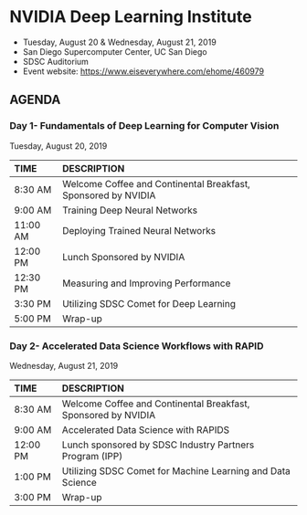 # NVIDIA Deep Learning Institute
* Tuesday, August 20 & Wednesday, August 21, 2019 
* San Diego Supercomputer Center, UC San Diego 
* SDSC Auditorium 
* Event website:  https://www.eiseverywhere.com/ehome/460979

## AGENDA

### Day 1- Fundamentals of Deep Learning for Computer Vision
Tuesday, August 20, 2019 

|TIME | DESCRIPTION |
|:---- |:---- |
|8:30 AM	|Welcome Coffee and Continental Breakfast, Sponsored by NVIDIA|
|9:00 AM	|Training Deep Neural Networks |
|11:00 AM	|Deploying Trained Neural Networks |
|12:00 PM	|Lunch Sponsored by NVIDIA |
|12:30 PM	|Measuring and Improving Performance |
|3:30 PM	|Utilizing SDSC Comet for Deep Learning |
|5:00 PM	|Wrap-up |
 
### Day 2- Accelerated Data Science Workflows with RAPID
Wednesday, August 21, 2019
 
|TIME | DESCRIPTION |
|:---- |:---- |
|8:30 AM	 |Welcome Coffee and Continental Breakfast, Sponsored by NVIDIA |
|9:00 AM	 |Accelerated Data Science with RAPIDS |
|12:00 PM	 |Lunch sponsored by SDSC Industry Partners Program (IPP) |
1:00 PM	 |Utilizing SDSC Comet for Machine Learning and Data Science |
3:00 PM	 |Wrap-up |
